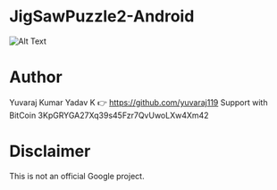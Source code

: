 # JigSawPuzzle2-Android

![Alt Text](https://github.com/yuvaraj119/JigSawPuzzle2-Android/blob/master/G_20170802_1141099.gif)






# Author
Yuvaraj Kumar Yadav K :point_right: https://github.com/yuvaraj119
Support with BitCoin 3KpGRYGA27Xq39s45Fzr7QvUwoLXw4Xm42

# Disclaimer
This is not an official Google project.
